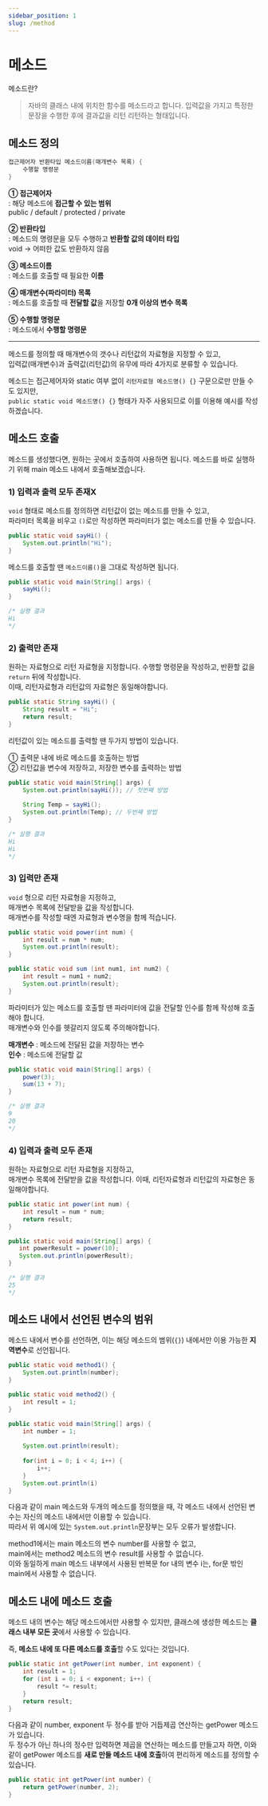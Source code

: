 ```yaml
---
sidebar_position: 1
slug: /method
---
```


# 메소드

메소드란?
> 자바의 클래스 내에 위치한 함수를 메소드라고 합니다.
> 입력값을 가지고 특정한 문장을 수행한 후에 결과값을 리턴 리턴하는 형태입니다.

## 메소드 정의
```java
접근제어자 반환타입 메소드이름(매개변수 목록) {
    수행할 명령문
}
```

**① 접근제어자**   
: 해당 메소드에 **접근할 수 있는 범위**  
public / default / protected / private

**② 반환타입**  
: 메소드의 명령문을 모두 수행하고 **반환할 값의 데이터 타입**  
void → 어떠한 값도 반환하지 않음

**③ 메소드이름**  
: 메소드를 호출할 때 필요한 **이름**

**④ 매개변수(파라미터) 목록**  
: 메소드를 호출할 때 **전달할 값**을 저장할 **0개 이상의 변수 목록**

**⑤ 수행할 명령문**  
: 메소드에서 **수행할 명령문**


****

메소드를 정의할 때 매개변수의 갯수나 리턴값의 자료형을 지정할 수 있고,  
입력값(매개변수)과 출력값(리턴값)의 유무에 따라 4가지로 분류할 수 있습니다. 

메소드는 접근제어자와 static 여부 없이 `리턴자료형 메소드명() {}` 구문으로만 만들 수도 있지만,  
`public static void 메소드명() {}` 형태가 자주 사용되므로 이를 이용해 예시를 작성하겠습니다.


## 메소드 호출

메소드를 생성했다면, 원하는 곳에서 호출하여 사용하면 됩니다.
메소드를 바로 실행하기 위해 main 메소드 내에서 호출해보겠습니다.

### 1) 입력과 출력 모두 존재X
`void` 형태로 메소드를 정의하면 리턴값이 없는 메소드를 만들 수 있고,  
파라미터 목록을 비우고 `()`로만 작성하면 파라미터가 없는 메소드를 만들 수 있습니다.

```java
public static void sayHi() {
    System.out.println("Hi");
}
```

메소드를 호출할 땐 `메소드이름()`을 그대로 작성하면 됩니다.

```java
public static void main(String[] args) {
    sayHi();    
}

/* 실행 결과
Hi        
*/
```

### 2) 출력만 존재
원하는 자료형으로 리턴 자료형을 지정합니다.
수행할 명령문을 작성하고, 반환할 값을 `return` 뒤에 작성합니다.  
이때, 리턴자료형과 리턴값의 자료형은 동일해야합니다.

```java
public static String sayHi() {
    String result = "Hi";
    return result;
}
```

리턴값이 있는 메소드를 출력할 땐 두가지 방법이 있습니다.

① 출력문 내에 바로 메소드를 호출하는 방법  
② 리턴값을 변수에 저장하고, 저장한 변수를 출력하는 방법

```java
public static void main(String[] args) {
    System.out.println(sayHi()); // 첫번째 방법
        
    String Temp = sayHi();   
    System.out.println(Temp); // 두번째 방법
}

/* 실행 결과
Hi        
Hi
*/
 ```

### 3) 입력만 존재
`void` 형으로 리턴 자료형을 지정하고,  
매개변수 목록에 전달받을 값을 작성합니다.  
매개변수를 작성할 때엔 자료형과 변수명을 함께 적습니다.

```java
public static void power(int num) {
    int result = num * num;
    System.out.println(result);
}

public static void sum (int num1, int num2) {
    int result = num1 + num2;
    System.out.println(result);
}
```

파라미터가 있는 메소드를 호출할 땐 파라미터에 값을 전달할 인수를 함께 작성해 호출해야 합니다.  
매개변수와 인수를 헷갈리지 않도록 주의해야합니다.  

**매개변수** : 메소드에 전달된 값을 저장하는 변수  
**인수** : 메소드에 전달할 값

```java
public static void main(String[] args) {
    power(3);
    sum(13 + 7);
}

/* 실행 결과
9
20        
*/
 ```


### 4) 입력과 출력 모두 존재
원하는 자료형으로 리턴 자료형을 지정하고,  
매개변수 목록에 전달받을 값을 작성합니다. 이때, 리턴자료형과 리턴값의 자료형은 동일해야합니다.

```java
public static int power(int num) {
    int result = num * num;
    return result;
}
```
```java
public static void main(String[] args) {
   int powerResult = power(10);
   System.out.println(powerResult);
}

/* 실행 결과
25 
*/
 ```

## 메소드 내에서 선언된 변수의 범위
메소드 내에서 변수를 선언하면, 이는 해당 메소드의 범위(`{}`) 내에서만 이용 가능한 **지역변수**로 선언됩니다.

```java
public static void method1() {
    System.out.println(number);
}

public static void method2() {
    int result = 1;
}

public static void main(String[] args) {
    int number = 1;
    
    System.out.println(result);
    
    for(int i = 0; i < 4; i++) {
        i++;
    }
    System.out.println(i)
}

```

다음과 같이 main 메소드와 두개의 메소드를 정의했을 때,
각 메소드 내에서 선언된 변수는 자신의 메소드 내에서만 이용할 수 있습니다.  
따라서 위 예시에 있는 `System.out.println`문장부는 모두 오류가 발생합니다.

method1에서는 main 메소드의 변수 number를 사용할 수 없고,  
main에서는 method2 메소드의 변수 result를 사용할 수 없습니다.  
이와 동일하게 main 메소드 내부에서 사용된 반복문 for 내의 변수 i는, for문 밖인 main에서 사용할 수 없습니다.

## 메소드 내에 메소드 호출
메소드 내의 변수는 해당 메소드에서만 사용할 수 있지만,
클래스에 생성한 메소드는 **클래스 내부 모든 곳**에서 사용할 수 있습니다.

즉, **메소드 내에 또 다른 메소드를 호출**할 수도 있다는 것입니다.

```java
public static int getPower(int number, int exponent) {
    int result = 1;
    for (int i = 0; i < exponent; i++) {
        result *= result;
    }
    return result;
}
```
다음과 같이 number, exponent 두 정수를 받아 거듭제곱 연산하는 getPower 메소드가 있습니다.  
두 정수가 아닌 하나의 정수만 입력하면 제곱을 연산하는 메소드를 만들고자 하면,
이와 같이 getPower 메소드를 **새로 만들 메소드 내에 호출**하여 편리하게 메소드를 정의할 수 있습니다.
```java
public static int getPower(int number) {
    return getPower(number, 2);
}
```
